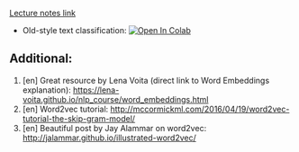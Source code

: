 [Lecture notes link](https://github.com/girafe-ai/ml-course/blob/25s_harbour/day11_text_embeddings/ml_lect011_text_embeddings.pdf)

* Old-style text classification:
[![Open In Colab](https://colab.research.google.com/assets/colab-badge.svg)](https://colab.research.google.com/github/girafe-ai/ml-course/blob/25s_harbour/day11_text_embeddings/day11_text_classification.ipynb)

## Additional:
1. [en] Great resource by Lena Voita (direct link to Word Embeddings
   explanation): https://lena-voita.github.io/nlp_course/word_embeddings.html
2. [en] Word2vec tutorial:
   http://mccormickml.com/2016/04/19/word2vec-tutorial-the-skip-gram-model/
3. [en] Beautiful post by Jay Alammar on word2vec:
   http://jalammar.github.io/illustrated-word2vec/